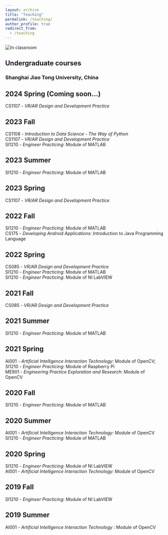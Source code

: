 ```yaml
---
layout: archive
title: "Teaching"
permalink: /teaching/
author_profile: true
redirect_from:
  - /teaching
---
```


![In classroom](/images/teaching.jpg)

## Undergraduate courses
### Shanghai Jiao Tong University, China

## 2024 Spring (Coming soon...)
CS1107 - *VR/AR Design and Development Practice* <br>

## 2023 Fall 
CS1108 - *Introduction to Data Science - The Way of Python* <br>
CS1107 - *VR/AR Design and Development Practice* <br>
SI1210 - *Engineer Practicing*: Module of MATLAB <br>

## 2023 Summer 
SI1210 - *Engineer Practicing*: Module of MATLAB <br>

## 2023 Spring
CS1107 - *VR/AR Design and Development Practice* <br>

## 2022 Fall
SI1210 - *Engineer Practicing*: Module of MATLAB <br>
CS175 - *Developing Android Applications*: Introduction to Java Programming Language

## 2022 Spring
CS085 - *VR/AR Design and Development Practice* <br>
SI1210 - *Engineer Practicing*: Module of MATLAB <br>
SI1210 - *Engineer Practicing*: Module of NI LabVIEW

## 2021 Fall
CS085 - *VR/AR Design and Development Practice*
## 2021 Summer
SI1210 - *Engineer Practicing*: Module of MATLAB
## 2021 Spring
AI001 - *Artificial Intelligence Interaction Technology*: Module of OpenCV;<br>
SI1210 - *Engineer Practicing*: Module of Raspberry Pi<br>
ME901 - *Engineering Practice Exploration and Research*: Module of OpenCV


## 2020 Fall
SI1210 - *Engineer Practicing*: Module of MATLAB
## 2020 Summer
AI001 - *Artificial Intelligence Interaction Technology*: Module of OpenCV<br>
SI1210 - *Engineer Practicing*: Module of MATLAB
## 2020 Spring
SI1210 - *Engineer Practicing*: Module of NI LabVIEW<br>
AI001 - *Artificial Intelligence Interaction Technology*: Module of OpenCV

## 2019 Fall 
SI1210 - *Engineer Practicing*: Module of NI LabVIEW
## 2019 Summer
AI001 - *Artificial Intelligence Interaction Technology* : Module of OpenCV



